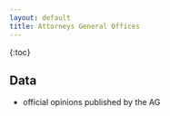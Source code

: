 ```yaml
---
layout: default
title: Attorneys General Offices
---
```


{:toc}

## Data

* official opinions published by the AG
